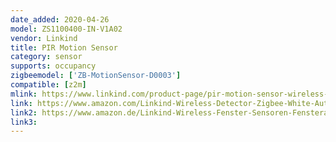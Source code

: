 ```yaml
---
date_added: 2020-04-26
model: ZS1100400-IN-V1A02
vendor: Linkind
title: PIR Motion Sensor
category: sensor
supports: occupancy
zigbeemodel: ['ZB-MotionSensor-D0003']
compatible: [z2m]
mlink: https://www.linkind.com/product-page/pir-motion-sensor-wireless-motion-detector-zigbee-for-diy-use-with-link-hub
link: https://www.amazon.com/Linkind-Wireless-Detector-Zigbee-White-Automation/dp/B07Y9MST7Y
link2: https://www.amazon.de/Linkind-Wireless-Fenster-Sensoren-Fensteralarm/dp/B07YFF2Q4P
link3: 
---
```

